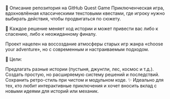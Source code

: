 📝 Описание репозитория на GitHub
Quest Game
Приключенческая игра, вдохновлённая классическими текстовыми квестами, где игроку нужно выбирать действия, чтобы продвигаться по сюжету.

📖 Каждое решение меняет ход истории и может привести вас либо к спасению, либо к неожиданному финалу.

Проект нацелен на воссоздание атмосферы старых игр жанра «choose your adventure», но с современным и настраиваемым подходом.

🚀 Цели:

Предлагать разные истории (пустыня, джунгли, лес, космос и т.д.).
Создать простую, но расширяемую систему решений и последствий.
Сохранить ретро-стиль при чистом и модульном коде.
✨ Идеально для тех, кто любит интерактивные приключения и хочет вносить вклад с новыми идеями для историй или механик.
